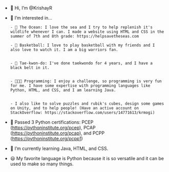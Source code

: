 - 👋 Hi, I’m @KrishayR
- 👀 I’m interested in...

      - 🌊 The Ocean: I love the sea and I try to help replenish it's wildlife whenever I can. I made a website using HTML and CSS in the summer of 7th and 8th grade: https://helpsavetheseas.com   

      - 🏀 Basketball: I love to play basketball with my friends and I also love to watch it. I am a big warriors fan.


      - 🥋 Tae-kwon-do: I've done taekwondo for 4 years, and I have a black belt in it.


      - 👨🏽‍💻 Programming: I enjoy a challenge, so programming is very fun for me. I have some expertise with programming languages like Python, HTML, and CSS, and I am learning Java.


      - I also like to solve puzzles and rubik's cubes, design some games on Unity, and to help people! (Have an active account on StackOverflow: https://stackoverflow.com/users/14771613/krmogi)
  
- 🎯 Passed 3 Python certifications: PCEP (https://pythoninstitute.org/pcep), PCAP (https://pythoninstitute.org/pcap), and PCPP (https://pythoninstitute.org/pcpp1)
- 🌱 I’m currently learning Java, HTML, and CSS.
- 😃 My favorite language is Python because it is so versatile and it can be used to make so many things.
